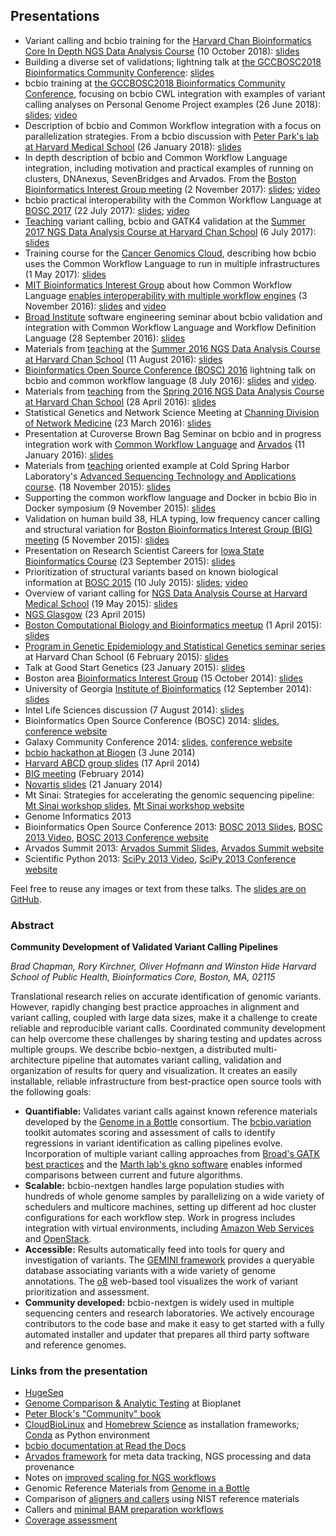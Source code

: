 ## Presentations

* Variant calling and bcbio training for the [Harvard Chan Bioinformatics Core In Depth NGS Data Analysis Course](https://hbctraining.github.io/In-depth-NGS-Data-Analysis-Course/) (10 October 2018): [slides](https://github.com/chapmanb/bcbb/blob/master/talks/ngscourse2018_teaching/ngscourse2018_teaching.pdf)
* Building a diverse set of validations; lightning talk at [the GCCBOSC2018 Bioinformatics Community Conference](https://gccbosc2018.sched.com/): [slides](https://github.com/chapmanb/bcbb/blob/master/talks/bosc2018_bcbio_validate/chapman_bcbio_validate.pdf)
* bcbio training at [the GCCBOSC2018 Bioinformatics Community Conference](https://gccbosc2018.sched.com/), focusing on bcbio CWL integration with examples of variant calling analyses on Personal Genome Project examples (26 June 2018): [slides](https://github.com/chapmanb/bcbb/blob/master/talks/bosc2018_bcbio_training/bosc2018_bcbio_training.pdf); [video](https://www.youtube.com/watch?v=ukWhAetvNKE)
* Description of bcbio and Common Workflow integration with a focus on parallelization strategies. From a bcbio discussion with [Peter Park's lab at Harvard Medical School](https://compbio.hms.harvard.edu/index) (26 January 2018): [slides](https://github.com/chapmanb/bcbb/blob/master/talks/park2018_bcbio/park2018_bcbio.pdf)
* In depth description of bcbio and Common Workflow Language integration, including motivation and practical examples of running on clusters, DNAnexus, SevenBridges and Arvados. From the [Boston Bioinformatics Interest Group meeting](https://gist.github.com/chapmanb/8ee026fd85d07518570ac5a0cd7239f5) (2 November 2017): [slides](https://github.com/chapmanb/bcbb/blob/master/talks/big2017_bcbio_cwl/big2017_bcbio_cwl.pdf); [video](https://youtu.be/nJEDS9Qol8M)
* bcbio practical interoperability with the Common Workflow Language at [BOSC 2017](https://www.open-bio.org/wiki/BOSC_2017) (22 July 2017): [slides](https://github.com/chapmanb/bcbb/blob/master/talks/bosc2017_bcbio_interoperate/chapmanb_bcbio_interoperate.pdf); [video](https://youtu.be/S7bu17GQHqk)
* [Teaching](contents/teaching:teaching) variant calling, bcbio and GATK4 validation at the [Summer 2017 NGS Data Analysis Course at Harvard Chan School](https://bioinformatics.sph.harvard.edu/training/) (6 July 2017): [slides](https://github.com/chapmanb/bcbb/blob/master/talks/ngscourse2017_teaching/ngscourse2017_teaching.pdf)
* Training course for the [Cancer Genomics Cloud](https://www.cancergenomicscloud.org/), describing how bcbio uses the Common Workflow Language to run in multiple infrastructures (1 May 2017): [slides](https://github.com/chapmanb/bcbb/blob/master/talks/cgc2017_bcbio_cwl/cgc2017_bcbiocwl.pdf)
* [MIT Bioinformatics Interest Group](https://openwetware.org/wiki/BioMicroCenter:BIG_meeting#2016-2017_academic_year) about how Common Workflow Language [enables interoperability with multiple workflow engines](https://gist.github.com/chapmanb/f1ccdd2e2e23b0383b6e6857b59a431b) (3 November 2016): [slides](https://github.com/chapmanb/bcbb/blob/master/talks/big2016_bcbio_cwl/big2016_bcbiocwl.pdf) and [video](https://youtu.be/375QSYmaidk)
* [Broad Institute](https://www.broadinstitute.org/) software engineering seminar about bcbio validation and integration with Common Workflow Language and Workflow Definition Language (28 September 2016): [slides](https://github.com/chapmanb/bcbb/blob/master/talks/broad_engineering2016_bcbio/broad2016_bcbio.pdf)
* Materials from [teaching](contents/teaching:teaching) at the [Summer 2016 NGS Data Analysis Course at Harvard Chan School](https://bioinformatics.sph.harvard.edu/training/) (11 August 2016): [slides](https://github.com/chapmanb/bcbb/blob/master/talks/ngscourse2016b_teaching/ngscourse2016b_teaching.pdf)
* [Bioinformatics Open Source Conference (BOSC) 2016](https://www.open-bio.org/wiki/BOSC_2016) lightning talk on bcbio and common workflow language (8 July 2016): [slides](https://f1000research.com/slides/5-1639) and [video](https://youtu.be/kMoAWjHhOVc).
* Materials from [teaching](contents/teaching:teaching) from the [Spring 2016 NGS Data Analysis Course at Harvard Chan School](https://wiki.harvard.edu/confluence/display/hbctraining/NGS+Data+Analysis+Course+Application%2C+Spring+2016) (28 April 2016): [slides](https://github.com/chapmanb/bcbb/raw/master/talks/ngscourse2016_teaching/ngscourse2016_teaching.pdf)
* Statistical Genetics and Network Science Meeting at [Channing Division of Network Medicine](https://www.brighamandwomens.org/research/departments/channing-division-of-network-medicine/overview) (23 March 2016): [slides](https://github.com/chapmanb/bcbb/blob/master/talks/cdnm2016_bcbio/cdnm2016_bcbio.pdf)
* Presentation at Curoverse Brown Bag Seminar on bcbio and in progress integration work with [Common Workflow Language](https://www.commonwl.org/) and [Arvados](https://arvados.org/) (11 January 2016): [slides](https://github.com/chapmanb/bcbb/blob/master/talks/curoverse2016bb_bcbio/curoverse2016bb_bcbio.pdf)
* Materials from [teaching](contents/teaching:teaching) oriented example at Cold Spring Harbor Laboratory's [Advanced Sequencing Technology and Applications course](https://meetings.cshl.edu/courses.aspx?course=C-SEQTEC&year=15). (18 November 2015): [slides](https://github.com/chapmanb/bcbb/blob/master/talks/cshl2015_bcbio/cshl2015_bcbio.pdf)
* Supporting the common workflow language and Docker in bcbio Bio in Docker symposium (9 November 2015): [slides](https://github.com/chapmanb/bcbb/blob/master/talks/bioindocker2015_bcbio/chapman_bioindocker.pdf)
* Validation on human build 38, HLA typing, low frequency cancer calling and structural variation for [Boston Bioinformatics Interest Group (BIG) meeting](https://openwetware.org/wiki/BioMicroCenter:BIG_meeting) (5 November 2015): [slides](https://github.com/chapmanb/bcbb/blob/master/talks/big2015_bcbio/big2015_bcbio.pdf)
* Presentation on Research Scientist Careers for [Iowa State Bioinformatics Course](https://bcbio.las.iastate.edu/) (23 September 2015): [slides](https://github.com/chapmanb/bcbb/blob/master/talks/2015_iowast_career/chapman_career.pdf)
* Prioritization of structural variants based on known biological information at [BOSC 2015](https://www.open-bio.org/wiki/BOSC_2015) (10 July 2015): [slides](https://github.com/chapmanb/bcbb/blob/master/talks/bosc2015_bcbio_prioritize/bosc2015_bcbio_prioritize.pdf); [video](https://www.youtube.com/watch?v=JZnF_6UnajY&feature=youtu.be)
* Overview of variant calling for [NGS Data Analysis Course at Harvard Medical School](https://wiki.harvard.edu/confluence/display/hbctraining/NGS+Data+Analysis+Course+Application%2C+Spring+2015) (19 May 2015): [slides](https://github.com/chapmanb/bcbb/blob/master/talks/ngscourse2015_teaching/variant_ngscourse.pdf)
* [NGS Glasgow](https://biotexcel.com/event/ngs-2015-glasgow/) (23 April 2015)
* [Boston Computational Biology and Bioinformatics meetup](https://www.meetup.com/Boston-Computational-Biology-and-Bioinformatics-Meetup/events/220328870/) (1 April 2015): [slides](https://github.com/chapmanb/bcbb/blob/master/talks/bcbb2015_bcbio/chapman_bcbio.pdf)
* [Program in Genetic Epidemiology and Statistical Genetics seminar series](https://www.hsph.harvard.edu/program-molecular-genetic-epidemiology/journal-club/) at Harvard Chan School (6 February 2015): [slides](https://github.com/chapmanb/bcbb/raw/master/talks/pgsg2015_bcbio/chapman_bcbio.pdf)
* Talk at Good Start Genetics (23 January 2015): [slides](https://github.com/chapmanb/bcbb/raw/master/talks/gsg2015_bcbio_nextgen/chapman_bcbio.pdf)
* Boston area [Bioinformatics Interest Group](https://openwetware.org/wiki/BioMicroCenter:BIG_meeting) (15 October 2014): [slides](https://github.com/chapmanb/bcbb/raw/master/talks/big2014_bcbio_val/chapman_bcbio.pdf)
* University of Georgia [Institute of Bioinformatics](https://iob.uga.edu/) (12 September 2014): [slides](https://github.com/chapmanb/bcbb/raw/master/talks/uga2014_bcbio_open/chapman_bcbio.pdf)
* Intel Life Sciences discussion (7 August 2014): [slides](https://github.com/chapmanb/bcbb/raw/master/talks/intel2014_bcbio/chapman_bcbio.pdf)
* Bioinformatics Open Source Conference (BOSC) 2014: [slides](https://github.com/chapmanb/bcbb/raw/master/talks/bosc2014_bcbio/chapman_bcbio.pdf), [conference website](https://www.open-bio.org/wiki/BOSC_2014)
* Galaxy Community Conference 2014: [slides](https://github.com/chapmanb/bcbb/raw/master/talks/gcc2014_bcbio/chapman_bcbio.pdf), [conference website](https://wiki.galaxyproject.org/Events/GCC2014)
* [bcbio hackathon at Biogen](https://github.com/chapmanb/bcbb/raw/master/talks/biogen2014_bcbio_nextgen/chapman_bcbio.pdf) (3 June 2014)
* [Harvard ABCD group slides](https://github.com/chapmanb/bcbb/raw/master/talks/abcd2014_bcbio_nextgen/chapman_bcbio.pdf) (17 April 2014)
* [BIG meeting](https://github.com/roryk/spliced-blog/blob/master/talks/BIG-meeting-feb-2014.pdf) (February 2014)
* [Novartis slides](https://github.com/chapmanb/bcbb/raw/master/talks/novartis2014_bcbio_nextgen/chapman_bcbio.pdf) (21 January 2014)
* Mt Sinai: Strategies for accelerating the genomic sequencing pipeline: [Mt Sinai workshop slides](https://github.com/chapmanb/bcbb/raw/master/talks/mtsinai2013_bcbio_nextgen/chapman_mtsinai_bcbio.pdf), [Mt Sinai workshop website](https://www.hpcwire.com/event/strategies-accelerating-genomic-sequencing-pipeline/)
* Genome Informatics 2013
* Bioinformatics Open Source Conference 2013: [BOSC 2013 Slides](https://chapmanb.github.io/bcbb/talks/bosc2013_bcbio_nextgen/chapmanb_bosc2013_bcbio.html#/), [BOSC 2013 Video](https://www.youtube.com/watch?v=dT5UEU0xF1Q), [BOSC 2013 Conference website](https://www.open-bio.org/wiki/BOSC_2013)
* Arvados Summit 2013: [Arvados Summit Slides](https://github.com/chapmanb/bcbb/raw/master/talks/arvados2013_bcbio_nextgen/chapman_arvadossum_bcbio.pdf), [Arvados Summit website](https://dev.arvados.org/projects/arvados/wiki/Arvados_Summit_-_Fall_2013)
* Scientific Python 2013: [SciPy 2013 Video](https://www.youtube.com/watch?v=qNMPh0pIpBE), [SciPy 2013 Conference website](https://conference.scipy.org/scipy2013/)

Feel free to reuse any images or text from these talks. The [slides are on GitHub](https://github.com/chapmanb/bcbb/tree/master/talks).

### Abstract

__Community Development of Validated Variant Calling Pipelines__

*Brad Chapman, Rory Kirchner, Oliver Hofmann and Winston Hide Harvard School of Public Health, Bioinformatics Core, Boston, MA, 02115*

Translational research relies on accurate identification of genomic variants. However, rapidly changing best practice approaches in alignment and variant calling, coupled with large data sizes, make it a challenge to create reliable and reproducible variant calls. Coordinated community development can help overcome these challenges by sharing testing and updates across multiple groups. We describe bcbio-nextgen, a distributed multi-architecture pipeline that automates variant calling, validation and organization of results for query and visualization. It creates an easily installable, reliable infrastructure from best-practice open source tools with the following goals:

* __Quantifiable:__ Validates variant calls against known reference materials developed by the [Genome in a Bottle](https://www.nist.gov/programs-projects/genome-bottle) consortium. The [bcbio.variation](https://github.com/chapmanb/bcbio.variation) toolkit automates scoring and assessment of calls to identify regressions in variant identification as calling pipelines evolve. Incorporation of multiple variant calling approaches from [Broad's GATK best practices](https://gatkforums.broadinstitute.org/discussion/1186/best-practice-variant-detection-with-the-gatk-v4-for-release-2-0) and the [Marth lab's gkno software](https://github.com/gkno/gkno_launcher) enables informed comparisons between current and future algorithms.
* __Scalable:__ bcbio-nextgen handles large population studies with hundreds of whole genome samples by parallelizing on a wide variety of schedulers and multicore machines, setting up different ad hoc cluster configurations for each workflow step. Work in progress includes integration with virtual environments, including [Amazon Web Services](https://aws.amazon.com/) and [OpenStack](https://www.openstack.org/).
* __Accessible:__ Results automatically feed into tools for query and investigation of variants. The [GEMINI framework](https://github.com/arq5x/gemini#readme) provides a queryable database associating variants with a wide variety of genome annotations. The [o8](https://github.com/chapmanb/o8#readme) web-based tool visualizes the work of variant prioritization and assessment.
* __Community developed:__ bcbio-nextgen is widely used in multiple sequencing centers and research laboratories. We actively encourage contributors to the code base and make it easy to get started with a fully automated installer and updater that prepares all third party software and reference genomes.

### Links from the presentation

* [HugeSeq](https://github.com/StanfordBioinformatics/HugeSeq)
* [Genome Comparison & Analytic Testing](https://www.mybiosoftware.com/gcat-genome-comparison-and-analytic-testing-platform.html) at Bioplanet
* [Peter Block's "Community" book](https://www.amazon.com/dp/1605092770)
* [CloudBioLinux](https://cloudbiolinux.org/) and [Homebrew Science](https://github.com/Homebrew/homebrew-science) as installation frameworks; [Conda](https://docs.conda.io/en/latest/) as Python environment
* [bcbio documentation at Read the Docs](https://bcbio-nextgen.readthedocs.io/en/latest/)
* [Arvados framework](https://arvados.org/) for meta data tracking, NGS processing and data provenance
* Notes on [improved scaling for NGS workflows](https://bcb.io/2013/05/22/scaling-variant-detection-pipelines-for-whole-genome-sequencing-analysis/)
* Genomic Reference Materials from [Genome in a Bottle](https://www.nist.gov/programs-projects/genome-bottle)
* Comparison of [aligners and callers](https://bcb.io/2013/05/06/framework-for-evaluating-variant-detection-methods-comparison-of-aligners-and-callers/) using NIST reference materials
* Callers and [minimal BAM preparation workflows](https://bcb.io/2013/10/21/updated-comparison-of-variant-detection-methods-ensemble-freebayes-and-minimal-bam-preparation-pipelines/)
* [Coverage assessment](https://github.com/chapmanb/bcbio.coverage)
